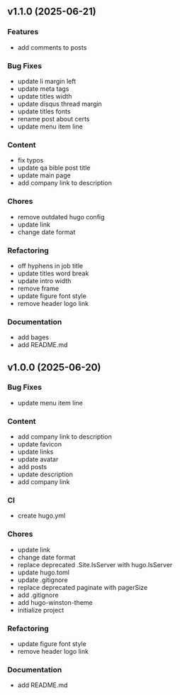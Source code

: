 ## v1.1.0 (2025-06-21)

### Features

- add comments to posts

### Bug Fixes

- update li margin left
- update meta tags
- update titles width
- update disqus thread margin
- update titles fonts
- rename post about certs
- update menu item line

### Content

- fix typos
- update qa bible post title
- update main page
- add company link to description

### Chores

- remove outdated hugo config
- update link
- change date format

### Refactoring

- off hyphens in job title
- update titles word break
- update intro width
- remove frame
- update figure font style
- remove header logo link

### Documentation

- add bages
- add README.md

## v1.0.0 (2025-06-20)

### Bug Fixes

- update menu item line

### Content

- add company link to description
- update favicon
- update links
- update avatar
- add posts
- update description
- add company link

### CI

- create hugo.yml

### Chores

- update link
- change date format
- replace deprecated .Site.IsServer with hugo.IsServer
- update hugo.toml
- update .gitignore
- replace deprecated paginate with pagerSize
- add .gitignore
- add hugo-winston-theme
- initialize project

### Refactoring

- update figure font style
- remove header logo link

### Documentation

- add README.md
